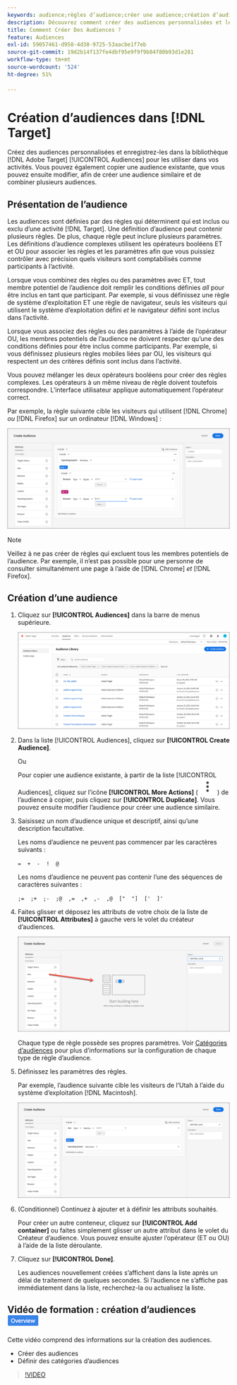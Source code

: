 ```yaml
---
keywords: audience;règles d’audience;créer une audience;création d’audience
description: Découvrez comment créer des audiences personnalisées et les enregistrer dans la bibliothèque  [!DNL Adobe Target] [!UICONTROL Audiences] pour les utiliser dans des activités.
title: Comment Créer Des Audiences ?
feature: Audiences
exl-id: 59057461-d958-4d38-9725-53aacbe1f7eb
source-git-commit: 19d2b14f137fe4dbf95e9f9f9b84f80b93d1e281
workflow-type: tm+mt
source-wordcount: '524'
ht-degree: 51%

---
```


# Création d’audiences dans [!DNL Target]

Créez des audiences personnalisées et enregistrez-les dans la bibliothèque [!DNL Adobe Target] [!UICONTROL Audiences] pour les utiliser dans vos activités. Vous pouvez également copier une audience existante, que vous pouvez ensuite modifier, afin de créer une audience similaire et de combiner plusieurs audiences.

## Présentation de l’audience

Les audiences sont définies par des règles qui déterminent qui est inclus ou exclu d’une activité [!DNL Target]. Une définition d’audience peut contenir plusieurs règles. De plus, chaque règle peut inclure plusieurs paramètres. Les définitions d’audience complexes utilisent les opérateurs booléens ET et OU pour associer les règles et les paramètres afin que vous puissiez contrôler avec précision quels visiteurs sont comptabilisés comme participants à l’activité.

Lorsque vous combinez des règles ou des paramètres avec ET, tout membre potentiel de l’audience doit remplir les conditions définies *all* pour être inclus en tant que participant. Par exemple, si vous définissez une règle de système d’exploitation ET une règle de navigateur, seuls les visiteurs qui utilisent le système d’exploitation défini *et* le navigateur défini sont inclus dans l’activité.

Lorsque vous associez des règles ou des paramètres à l’aide de l’opérateur OU, les membres potentiels de l’audience ne doivent respecter qu’une des conditions définies pour être inclus comme participants. Par exemple, si vous définissez plusieurs règles mobiles liées par OU, les visiteurs qui respectent *un* des critères définis sont inclus dans l’activité.

Vous pouvez mélanger les deux opérateurs booléens pour créer des règles complexes. Les opérateurs à un même niveau de règle doivent toutefois correspondre. L’interface utilisateur applique automatiquement l’opérateur correct.

Par exemple, la règle suivante cible les visiteurs qui utilisent [!DNL Chrome] *ou* [!DNL Firefox] sur un ordinateur [!DNL Windows] :

![Création d’une audience](assets/audience_create.png)

>[!NOTE]
>
>Veillez à ne pas créer de règles qui excluent tous les membres potentiels de l’audience. Par exemple, il n’est pas possible pour une personne de consulter simultanément une page à l’aide de [!DNL Chrome] *et* [!DNL Firefox].

## Création d’une audience

1. Cliquez sur **[!UICONTROL Audiences]** dans la barre de menus supérieure.

   ![image audience_list](assets/audiences_list.png)

1. Dans la liste [!UICONTROL Audiences], cliquez sur **[!UICONTROL Create Audience]**.

   Ou

   Pour copier une audience existante, à partir de la liste [!UICONTROL Audiences], cliquez sur l’icône **[!UICONTROL More Actions]** ( ![icône Autres actions](/help/main/assets/icons/MoreSmallListVert.svg) ) de l’audience à copier, puis cliquez sur **[!UICONTROL Duplicate]**. Vous pouvez ensuite modifier l’audience pour créer une audience similaire.

1. Saisissez un nom d’audience unique et descriptif, ainsi qu’une description facultative.

   Les noms d’audience ne peuvent pas commencer par les caractères suivants :

   `=  +  -  !  @`

   Les noms d’audience ne peuvent pas contenir l’une des séquences de caractères suivantes :

   `;=  ;+  ;-  ;@  ,=  ,+  ,-  ,@  ["  "]  ['  ]'`

1. Faites glisser et déposez les attributs de votre choix de la liste de **[!UICONTROL Attributes]** à gauche vers le volet du créateur d’audiences.

   ![Attributs glisser-déposer](assets/drag-attribute.png)

   Chaque type de règle possède ses propres paramètres. Voir [Catégories d’audiences](/help/main/c-target/c-audiences/c-target-rules/target-rules.md#concept_E3A77E42F1644503A829B5107B20880D) pour plus d’informations sur la configuration de chaque type de règle d’audience.

1. Définissez les paramètres des règles.

   Par exemple, l’audience suivante cible les visiteurs de l’Utah à l’aide du système d’exploitation [!DNL Macintosh].

   ![ Audience Utah/Macintosh ](assets/adience-builder.png)

1. (Conditionnel) Continuez à ajouter et à définir les attributs souhaités.

   Pour créer un autre conteneur, cliquez sur **[!UICONTROL Add container]** ou faites simplement glisser un autre attribut dans le volet du Créateur d’audience. Vous pouvez ensuite ajuster l’opérateur (ET ou OU) à l’aide de la liste déroulante.

1. Cliquez sur **[!UICONTROL Done]**.

   Les audiences nouvellement créées s’affichent dans la liste après un délai de traitement de quelques secondes. Si l’audience ne s’affiche pas immédiatement dans la liste, recherchez-la ou actualisez la liste.

## Vidéo de formation : création d’audiences ![badge d’aperçu](/help/main/assets/overview.png)

Cette vidéo comprend des informations sur la création des audiences.

* Créer des audiences
* Définir des catégories d’audiences

>[!VIDEO](https://video.tv.adobe.com/v/17392)
